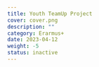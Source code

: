 ```yaml
---
title: Youth TeamUp Project
cover: cover.png
description: ""
category: Erarmus+
date: 2023-04-12
weight: -5
status: inactive
---
```


